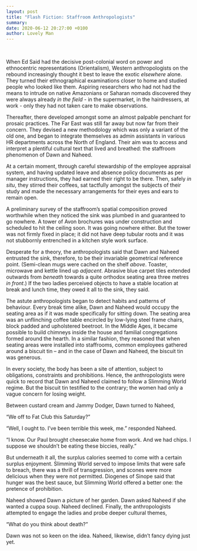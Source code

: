 ```yaml
---
layout: post
title: "Flash Fiction: Staffroom Anthropologists" 
summary:
date: 2020-06-12 20:27:00 +0100
author: Lovely Man
---
```

<br>

When Ed Said had the decisive post-colonial word on power and ethnocentric representations (Orientalism), Western anthropologists on the rebound increasingly thought it best to leave the exotic _elsewhere_ alone. They turned their ethnographical examinations closer to home and studied people who looked like them. Aspiring researchers who had not had the means to intrude on native Amazonians or Saharan nomads discovered they were always already _in the field_ - in the supermarket, in the hairdressers, at work - only they had not taken care to make observations. 

Thereafter, there developed amongst some an almost palpable penchant for prosaic practices. The Far East was still far away but now far from their concern. They devised a new methodology which was only a variant of the old one, and began to integrate themselves as admin assistants in various HR departments across the North of England. Their aim was to access and interpret a plentiful cultural text that lived and breathed: the staffroom phenomenon of Dawn and Naheed. 

At a certain moment, through careful stewardship of the employee appraisal system, and having updated leave and absence policy documents as per manager instructions, they had earned their right to be there. Then, safely _in situ_, they stirred their coffees, sat tactfully amongst the subjects of their study and made the necessary arrangements for their eyes and ears to remain open.  

A preliminary survey of the staffroom’s spatial composition proved worthwhile when they noticed the sink was plumbed in and guaranteed to go nowhere. A tower of Avon brochures was under construction and scheduled to hit the ceiling soon. It was going nowhere either. But the tower was not firmly fixed in place; it did not have deep tubular roots and it was not stubbornly entrenched in a kitchen style work surface. 

Desperate for a theory, the anthropologists said that Dawn and Naheed entrusted the sink, therefore, to be their invariable geometrical reference point. (Semi-clean mugs were cached on the shelf _above_. Toaster, microwave and kettle lined up _adjacent_. Abrasive blue carpet tiles extended outwards from _beneath_ towards a quite orthodox seating area three metres _in front_.) If the two ladies perceived objects to have a stable location at break and lunch time, they owed it all to the sink, they said.

The astute anthropologists began to detect habits and patterns of behaviour. Every break time alike, Dawn and Naheed would occupy the seating area as if it was made specifically for sitting down. The seating area was an unflinching coffee table encircled by low-lying steel frame chairs, block padded and upholstered beetroot. In the Middle Ages, it became possible to build chimneys inside the house and familial congregations formed around the hearth. In a similar fashion, they reasoned that when seating areas were installed into staffrooms, common employees gathered around a biscuit tin – and in the case of Dawn and Naheed, the biscuit tin was generous.  

In every society, the body has been a site of attention, subject to obligations, constraints and prohibitions. Hence, the anthropologists were quick to record that Dawn and Naheed claimed to follow a Slimming World regime. But the biscuit tin testified to the contrary; the women had only a vague concern for losing weight. 

Between custard cream and Jammy Dodger, Dawn turned to Naheed, 

“We off to Fat Club this Saturday?”

“Well, I ought to. I’ve been terrible this week, me.” responded Naheed. 

“I know. Our Paul brought cheesecake home from work. And we had chips. I suppose we shouldn’t be eating these biccies, really.”

But underneath it all, the surplus calories seemed to come with a certain surplus enjoyment. Slimming World served to impose limits that were safe to breach, there was a thrill of transgression, and scones were more delicious when they were not permitted. Diogenes of Sinope said that hunger was the best sauce, but Slimming World offered a better one: the pretence of prohibition.  

Naheed showed Dawn a picture of her garden. Dawn asked Naheed if she wanted a cuppa soup. Naheed declined. Finally, the anthropologists attempted to engage the ladies and probe deeper cultural themes,

“What do you think about death?” 
 
Dawn was not so keen on the idea. Naheed, likewise, didn’t fancy dying just yet.  

